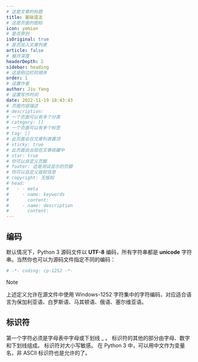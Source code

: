 ```yaml
---
# 这是文章的标题
title: 基础语法
# 这是页面的图标
icon: yemian
# 是否原创
isOriginal: true
# 是否加入文章列表
article: false
# 展开深度
headerDepth: 2
sidebar: heading
# 这是侧边栏的顺序
order: 1
# 设置作者
author: Jiu Yang
# 设置写作时间
date: 2022-11-19 18:43:43
# 页面内容描述
# description: 
# 一个页面可以有多个分类
# category: []
# 一个页面可以有多个标签
# tag: []
# 此页面会在文章列表置顶
# sticky: true
# 此页面会出现在文章收藏中
# star: true
# 你可以自定义页脚
# footer: 这是测试显示的页脚
# 你可以自定义版权信息
# copyright: 无版权
# head:
#   - - meta
#     - name: keywords
#       content: 
#     - name: description
#       content: 
---
```


## 编码
默认情况下，Python 3 源码文件以 **UTF-8** 编码，所有字符串都是 **unicode** 字符串。当然你也可以为源码文件指定不同的编码：

```python
# -*- coding: cp-1252 -*-
```

> [!note]
> 上述定义允许在源文件中使用 Windows-1252 字符集中的字符编码，对应适合语言为保加利亚语、白罗斯语、马其顿语、俄语、塞尔维亚语。


## 标识符
第一个字符必须是字母表中字母或下划线 _ 。
标识符的其他的部分由字母、数字和下划线组成。
标识符对大小写敏感。
在 Python 3 中，可以用中文作为变量名，非 ASCII 标识符也是允许的了。